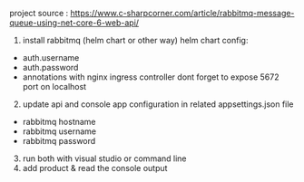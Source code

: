 project source : https://www.c-sharpcorner.com/article/rabbitmq-message-queue-using-net-core-6-web-api/

1. install rabbitmq (helm chart or other way)
helm chart config:
- auth.username
- auth.password
- annotations with nginx ingress controller
dont forget to expose 5672 port on localhost

2. update api and console app configuration in related appsettings.json file
- rabbitmq hostname
- rabbitmq username
- rabbitmq password

3. run both with visual studio or command line
4. add product & read the console output